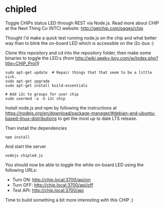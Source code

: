 # chipled
Toggle CHIPs status LED through REST via Node.js. Read more about CHIP at the Next Thing Co (NTC) website: http://getchip.com/pages/chip

Thought I'd make a quick test running node.js on the chip and what better way than to blink the on-board LED which is accessible on the i2c-bus :)

Clone this repository and cd into the repository folder, then make some binaries to toggle the LED:s (from http://wiki.geeky-boy.com/w/index.php?title=CHIP_Proj1)
```
sudo apt-get update  # Repair things that that seem to be a little sick.
sudo apt-get upgrade
sudo apt-get install build-essentials

# Add i2c to groups for user chip
sudo usermod -a -G i2c chip

```
Install node.js and npm by following the instructions at https://nodejs.org/en/download/package-manager/#debian-and-ubuntu-based-linux-distributions to get the most up to date LTS release.

Then install the dependencies
```
npm install
```
And start the server
```
nodejs chipled.js
```
You should now be able to toggle the white on-board LED using the following URLs:
* Turn ON: http://chip.local:3700/api/on
* Turn OFF: http://chip.local:3700/api/off
* Test API: http://chip.local:3700/api

Time to build something a bit more interesting with this CHIP :)
